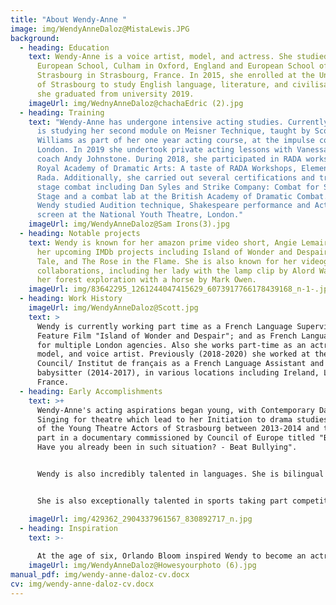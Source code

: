 ```yaml
---
title: "About Wendy-Anne "
image: img/WendyAnneDaloz@MistaLewis.JPG
background:
  - heading: Education
    text: Wendy-Anne is a voice artist, model, and actress. She studied at the
      European School, Culham in Oxford, England and European School of
      Strasbourg in Strasbourg, France. In 2015, she enrolled at the University
      of Strasbourg to study English language, literature, and civilisation and
      she graduated from university 2019.
    imageUrl: img/WednyAnneDaloz@chachaEdric (2).jpg
  - heading: Training
    text: "Wendy-Anne has undergone intensive acting studies. Currently (2020) she
      is studying her second module on Meisner Technique, taught by Scott
      Williams as part of her one year acting course, at the impulse company,
      London. In 2019 she undertook private acting lessons with Vanessa Kirby's
      coach Andy Johnstone. During 2018, she participated in RADA workshops at
      Royal Academy of Dramatic Arts: A taste of RADA Workshops, Elements of
      Rada. Additionally, she carried out several certifications and training in
      stage combat including Dan Syles and Strike Company: Combat for Screen and
      Stage and a combat lab at the British Academy of Dramatic Combat. In 2016
      Wendy studied Audition technique, Shakespeare performance and Acting for
      screen at the National Youth Theatre, London."
    imageUrl: img/WendyAnneDaloz@Sam Irons(3).jpg
  - heading: Notable projects
    text: Wendy is known for her amazon prime video short, Angie Lemaire as well as
      her upcoming IMDb projects including Island of Wonder and Despair, Gemma's
      Tale, and The Rose in the Flame. She is also known for her videography
      collaborations, including her lady with the lamp clip by Alord Walker and
      her forest exploration with a horse by Mark Owen.
    imageUrl: img/83642295_1261244047415629_6073917766178439168_n-1-.jpg
  - heading: Work History
    imageUrl: img/WendyAnneDaloz@Scott.jpg
    text: >
      Wendy is currently working part time as a French Language Supervisor for
      Feature Film "Island of Wonder and Despair"; and as French Language tutor
      for multiple London agencies. Also she works part-time as an actress,
      model, and voice artist. Previously (2018-2020) she worked at the British
      Council/ Institut de français as a French Language Assistant and as a
      babysitter (2014-2017), in various locations including Ireland, London and
      France.
  - heading: Early Accomplishments
    text: >+
      Wendy-Anne's acting aspirations began young, with Contemporary Dance and
      Singing for theatre which lead to her Initiation to drama studies as part
      of the Young Theatre Actors of Strasbourg between 2013-2014 and taking
      part in a documentary commissioned by Council of Europe titled "Bullying -
      Have you already been in such situation? - Beat Bullying".


      Wendy is also incredibly talented in languages. She is bilingual in English and French and does not have an accent. She is also semi-fluent in German and Spanish, which she studied intensively during her youth as part of her European baccalaureate. Additionally, her love of languages lead to her creating a short novel: "fly away" in 2015, a romantic adventure about a girl going on a quest to Ireland.


      She is also exceptionally talented in sports taking part competitively in Badminton, Baseball, Basketball, Canoe, Cycling, Football, Gymnastics, Hockey (field), Rhythmic Gymnastics, Swimming and Yoga, of which she achieved gold medals in swimming and a silver medal in Lingolsheim cross country (2013). 

    imageUrl: img/429362_2904337961567_830892717_n.jpg
  - heading: Inspiration
    text: >-
      
      At the age of six, Orlando Bloom inspired Wendy to become an actress. She watched all his movies, inspired by the heroic and fantastical characters that he portrayed that made created the illusion of diving into another realm! Her aspiration is to find herself in similar roles and to and to inspire others in the same way.
    imageUrl: img/WendyAnneDaloz@Howesyourphoto (6).jpg
manual_pdf: img/wendy-anne-daloz-cv.docx
cv: img/wendy-anne-daloz-cv.docx
---
```

